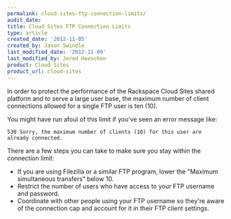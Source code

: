```yaml
---
permalink: cloud-sites-ftp-connection-limits/
audit_date:
title: Cloud Sites FTP Connection Limits
type: article
created_date: '2012-11-05'
created_by: Jason Swindle
last_modified_date: '2012-11-09'
last_modified_by: Jered Heeschen
product: Cloud Sites
product_url: cloud-sites
---
```


In order to protect the performance of the Rackspace Cloud Sites shared
platform and to serve a large user base, the maximum number of client
connections allowed for a single FTP user is ten (10).

You might have run afoul of this limit if you've seen an error message
like:

    530 Sorry, the maximum number of clients (10) for this user are already connected.

There are a few steps you can take to make sure you stay within the
connection limit:

-   If you are using Filezilla or a similar FTP program, lower the
    "Maximum simultaneous transfers" below 10.
-   Restrict the number of users who have access to your FTP username
    and password.
-   Coordinate with other people using your FTP username so they're
    aware of the connection cap and account for it in their FTP
    client settings.


